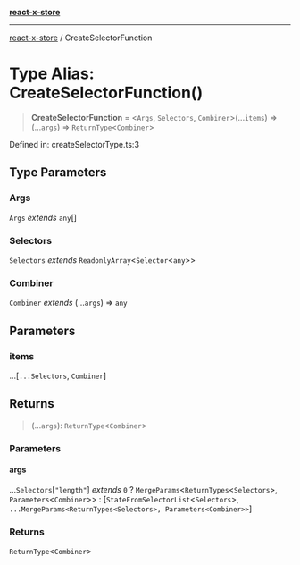 [**react-x-store**](../README.md)

***

[react-x-store](../README.md) / CreateSelectorFunction

# Type Alias: CreateSelectorFunction()

> **CreateSelectorFunction** = \<`Args`, `Selectors`, `Combiner`\>(...`items`) => (...`args`) => `ReturnType`\<`Combiner`\>

Defined in: createSelectorType.ts:3

## Type Parameters

### Args

`Args` *extends* `any`[]

### Selectors

`Selectors` *extends* `ReadonlyArray`\<`Selector`\<`any`\>\>

### Combiner

`Combiner` *extends* (...`args`) => `any`

## Parameters

### items

...\[`...Selectors`, `Combiner`\]

## Returns

> (...`args`): `ReturnType`\<`Combiner`\>

### Parameters

#### args

...`Selectors`\[`"length"`\] *extends* `0` ? `MergeParams`\<`ReturnTypes`\<`Selectors`\>, `Parameters`\<`Combiner`\>\> : \[`StateFromSelectorList`\<`Selectors`\>, `...MergeParams<ReturnTypes<Selectors>, Parameters<Combiner>>`\]

### Returns

`ReturnType`\<`Combiner`\>

